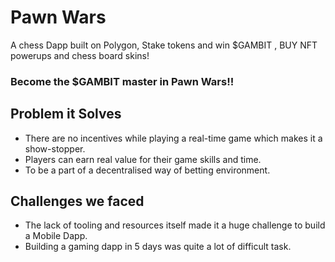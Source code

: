 # Pawn Wars

A chess Dapp built on Polygon, Stake tokens and win $GAMBIT , BUY NFT powerups and chess board skins!

### Become the $GAMBIT master in Pawn Wars!!

## Problem it Solves

- There are no incentives while playing a real-time game which makes it a show-stopper. 
- Players can earn real value for their game skills and time.
- To be a part of a decentralised way of betting environment.

## Challenges we faced

- The lack of tooling and resources itself made it a huge challenge to build a Mobile Dapp.
- Building a gaming dapp in 5 days was quite a lot of difficult task. 

